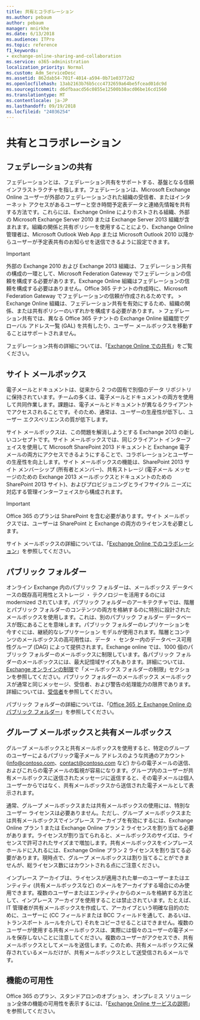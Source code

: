 ```yaml
---
title: 共有とコラボレーション
ms.author: pebaum
author: pebaum
manager: mnirkhe
ms.date: 6/13/2018
ms.audience: ITPro
ms.topic: reference
f1_keywords:
- exchange-online-sharing-and-collaboration
ms.service: o365-administration
localization_priority: Normal
ms.custom: Adm_ServiceDesc
ms.assetid: 862dab54-701f-4014-a594-0b71e03772d2
ms.openlocfilehash: 13ab2163b76b5ccc4732659a64be5fcead01dc9d
ms.sourcegitcommit: d6dfbaacd56c0855e12500b38acd06be16cd1560
ms.translationtype: MT
ms.contentlocale: ja-JP
ms.lasthandoff: 09/19/2018
ms.locfileid: "24036254"
---
```

# <a name="sharing-and-collaboration"></a>共有とコラボレーション

## <a name="federated-sharing"></a>フェデレーションの共有

フェデレーションとは、フェデレーション共有をサポートする、基盤となる信頼インフラストラクチャを指します。フェデレーションは、Microsoft Exchange Online ユーザーが外部のフェデレーションされた組織の受信者、またはインターネット アクセスがあるユーザーと空き時間予定表データと連絡先情報を共有する方法です。これらには、Exchange Online によりホストされる組織、外部の Microsoft Exchange Server 2010 または Exchange Server 2013 組織が含まれます。組織の関係と共有ポリシーを使用することにより、Exchange Online 管理者は、Microsoft Outlook Web App または Microsoft Outlook 2010 以降からユーザーが予定表共有のお知らせを送信できるように設定できます。
  
> [!IMPORTANT]
>  外部の Exchange 2010 および Exchange 2013 組織は、フェデレーション共有の構成の一環として、Microsoft Federation Gateway でフェデレーションの信頼を構成する必要があります。Exchange Online 組織はフェデレーションの信頼を構成する必要はありません。Office 365 テナントの作成時に、Microsoft Federation Gateway でフェデレーションの信頼が作成されるためです。 >  Exchange Online 組織は、フェデレーション共有を有効にするため、組織の関係、または共有ポリシーのいずれかを構成する必要があります。 >  フェデレーション共有では、異なる Office 365 テナントの Exchange Online 組織間でグローバル アドレス一覧 (GAL) を共有したり、ユーザー メールボックスを移動することはサポートされません。 
  
フェデレーション共有の詳細については、「[Exchange Online での共有](https://go.microsoft.com/fwlink/p/?LinkId=271774)」をご覧ください。
  
## <a name="site-mailboxes"></a>サイト メールボックス

電子メールとドキュメントは、従来から 2 つの固有で別個のデータ リポジトリに保持されています。チームの多くは、電子メールとドキュメントの両方を使用して共同作業します。課題は、電子メールとドキュメントが異なるクライアントでアクセスされることです。そのため、通常は、ユーザーの生産性が低下し、ユーザー エクスペリエンスの質が低下します。
  
サイト メールボックスは、この問題を解消しようとする Exchange 2013 の新しいコンセプトです。サイト メールボックスでは、同じクライアント インターフェイスを使用して Microsoft SharePoint 2013 ドキュメントと Exchange 電子メールの両方にアクセスできるようにすることで、コラボレーションとユーザーの生産性を向上します。サイト メールボックスの機能は、SharePoint 2013 サイト メンバーシップ (所有者とメンバー)、共有ストレージ (電子メール メッセージのための Exchange 2013 メールボックスとドキュメントのための SharePoint 2013 サイト)、およびプロビジョニングとライフサイクル ニーズに対応する管理インターフェイスから構成されます。
  
> [!IMPORTANT]
> Office 365 のプランは SharePoint を含む必要があります。サイト メールボックスでは、ユーザーは SharePoint と Exchange の両方のライセンスを必要とします。 
  
サイト メールボックスの詳細については、「[Exchange Online でのコラボレーション](https://go.microsoft.com/fwlink/p/?LinkId=271789)」を参照してください。
  
## <a name="public-folders"></a>パブリック フォルダー

オンライン Exchange 内のパブリック フォルダーは、メールボックス データベースの既存高可用性とストレージ ・ テクノロジーを活用するのには modernized されています。パブリック フォルダーのアーキテクチャでは、階層とパブリック フォルダーのコンテンツの両方を格納するのに特別に設計されたメールボックスを使用します。これは、別のパブリック フォルダー データベースが既にあることを意味します。パブリック フォルダーのレプリケーションを今すぐには、継続的なレプリケーション モデルが使用されます。階層とコンテンツのメールボックスの高可用性は、データ ・ センター内のデータベース可用性グループ (DAG) によって提供されます。Exchange online では、1000 個のパブリック フォルダーのメールボックスに制限しています。各パブリック フォルダーのメールボックスには、最大記憶域サイズもあります。詳細については、 [Exchange オンラインの制限](exchange-online-limits.md)で「メールボックス フォルダーの制限」セクションを参照してください。パブリック フォルダーのメールボックス メールボックスが通常と同じメッセージ、受信者、および警告の処理能力の限界であります。詳細については、[受信者](recipients.md)を参照してください。 
  
パブリック フォルダーの詳細については、「[Office 365 と Exchange Online のパブリック フォルダー](https://go.microsoft.com/fwlink/p/?LinkId=271790)」を参照してください。
  
## <a name="group-and-shared-mailboxes"></a>グループ メールボックスと共有メールボックス

グループ メールボックスと共有メールボックスを使用すると、特定のグループのユーザーによるパブリック電子メール アドレスのような共通のアカウント (info@contoso.com、contact@contoso.com など) からの電子メールの送信、およびこれらの電子メールの監視が容易になります。グループ内のユーザーが共有メールボックスに送信されたメッセージに返信すると、その電子メールは個人ユーザーからではなく、共有メールボックスから送信された電子メールとして表示されます。
  
通常、グループ メールボックスまたは共有メールボックスの使用には、特別なユーザー ライセンスは必要ありません。ただし、グループ メールボックスまたは共有メールボックスでインプレース アーカイブを有効にするには、Exchange Online プラン 1 または Exchange Online プラン 2 ライセンスを割り当てる必要があります。ライセンスが割り当てられると、メールボックスのサイズは、ライセンスで許可されたサイズまで増加します。共有メールボックスをインプレース ホールドに入れるには、Exchange Online プラン 2 ライセンスを割り当てる必要があります。現時点で、グループ メールボックスは割り当てることができませんが、総ライセンス数にはカウントされる点にご注意ください。
  
インプレース アーカイブは、ライセンスが適用された単一のユーザーまたはエンティティ (共有メールボックスなど) のメールをアーカイブする場合にのみ使用できます。複数のユーザーまたはエンティティからのメールを格納する方法として、インプレース アーカイブを使用することは禁止されています。たとえば、IT 管理者が共有メールボックスを作成して、アーカイブという明確な目的のために、ユーザーに (CC フィールドまたは BCC フィールドを通して、あるいは、トランスポート ルールを介して) それをコピーさせることはできません。複数のユーザーが使用する共有メールボックスは、実際には個々のユーザーの電子メールを保存しないことに注意してください。複数のユーザーがアクセスでき、共有メールボックスとしてメールを送信します。このため、共有メールボックスに保存されているメールだけが、共有メールボックスとして送受信されるメールです。
  
## <a name="feature-availability"></a>機能の可用性

Office 365 のプラン、スタンドアロンのオプション、オンプレミス ソリューション全体の機能の可用性を表示するには、「[Exchange Online サービスの説明](exchange-online-service-description.md)」を参照してください。
  

